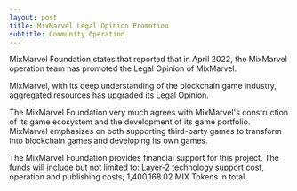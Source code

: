 ```yaml
---
layout: post
title: MixMarvel Legal Opinion Promotion 
subtitle: Community Operation 
---
```


MixMarvel Foundation states that reported that in April 2022, the MixMarvel operation team has promoted the Legal Opinion of MixMarvel. 

MixMarvel, with its deep understanding of the blockchain game industry, aggregated resources has upgraded its Legal Opinion. 

The MixMarvel Foundation very much agrees with MixMarvel's construction of its game ecosystem and the development of its game portfolio. MixMarvel emphasizes on both supporting third-party games to transform into blockchain games and developing its own games. 

The MixMarvel Foundation provides financial support for this project. The funds will include but not limited to: Layer-2 technology support cost, operation and publishing costs; 1,400,168.02 MIX Tokens in total. 

